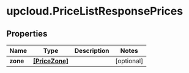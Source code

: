 # upcloud.PriceListResponsePrices

## Properties
Name | Type | Description | Notes
------------ | ------------- | ------------- | -------------
**zone** | [**[PriceZone]**](PriceZone.md) |  | [optional] 


